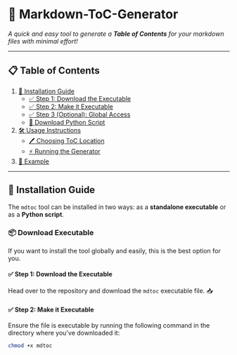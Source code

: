 # 🌟 Markdown-ToC-Generator

_A quick and easy tool to generate a **Table of Contents** for your markdown files with minimal effort!_

---

## 📋 Table of Contents

1. [🚀 Installation Guide](#installation-guide)
   - [✅ Step 1: Download the Executable](#step-1-download-the-executable)
   - [✅ Step 2: Make it Executable](#step-2-make-it-executable)
   - [✅ Step 3 (Optional): Global Access](#step-3-optional-global-access)
   - [🐍 Download Python Script](#download-python-script)
2. [🛠️ Usage Instructions](#usage-instructions)
   - [🖊️ Choosing ToC Location](#choosing-toc-location)
   - [⚡ Running the Generator](#running-the-generator)
3. [🎨 Example](#example)

---

## 🚀 Installation Guide

The `mdtoc` tool can be installed in two ways: as a **standalone executable** or as a **Python script**.

### 📦 Download Executable

If you want to install the tool globally and easily, this is the best option for you.

#### ✅ Step 1: Download the Executable

Head over to the repository and download the `mdtoc` executable file. 📥

#### ✅ Step 2: Make it Executable

Ensure the file is executable by running the following command in the directory where you've downloaded it:

```bash
chmod +x mdtoc
